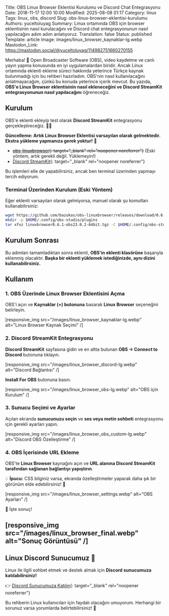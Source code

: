 Title: OBS Linux Browser Eklentisi Kurulumu ve Discord Chat Entegrasyonu
Date: 2018-11-17 12:00 10:00
Modified: 2025-08-08 01:17
Category: linux
Tags: linux, obs, discord
Slug: obs-linux-browser-eklentisi-kurulumu
Authors: yuceltoluyag
Summary: Linux ortamında OBS için browser eklentisinin nasıl kurulacağını ve Discord chat entegrasyonunun nasıl yapılacağını adım adım anlatıyoruz.
Translation: false
Status: published
Template: article
Image: images/linux_browser_kaynaklar-lg.webp
Mastodon_Link: https://mastodon.social/@yuceltoluyag/114982751660270155


Merhaba! 🎥 Open Broadcaster Software (OBS), video kaydetme ve canlı yayın yapma konusunda en iyi uygulamalardan biridir. Ancak Linux ortamında eklenti ekleme süreci hakkında yeterince Türkçe kaynak bulunmadığı için bu rehberi hazırladım. OBS'nin nasıl kullanılacağını anlatmayacağım, çünkü bu konuda yeterince içerik mevcut. Bu yazıda, **OBS'e Linux Browser eklentisinin nasıl ekleneceğini ve Discord StreamKit entegrasyonunun nasıl yapılacağını** öğreneceğiz.



## Kurulum

OBS'e eklenti ekleyip test olarak **Discord StreamKit** entegrasyonu gerçekleştireceğiz. 🎤💬

<div class="info-box warning">
<b>Güncelleme: Artık Linux Browser Eklentisi varsayılan olarak gelmektedir. Ekstra yükleme yapmanıza gerek yoktur!</b> 🚀
</div>



- ~~[obs-linuxbrowser](https://github.com/bazukas/obs-linuxbrowser/releases){: target="_blank" rel="noopener noreferrer"}~~ (Eski yöntem, artık gerekli değil. Yüklemeyin!)
- [Discord StreamKit](https://discordapp.com/streamkit){: target="_blank" rel="noopener noreferrer"}

Bu işlemleri elle de yapabilirsiniz, ancak ben terminal üzerinden yapmayı tercih ediyorum.

### Terminal Üzerinden Kurulum (Eski Yöntem)

Eğer eklenti varsayılan olarak gelmiyorsa, manuel olarak şu komutları kullanabilirsiniz:

```bash
wget https://github.com/bazukas/obs-linuxbrowser/releases/download/0.6.1/linuxbrowser0.6.1-obs23.0.2-64bit.tgz
mkdir -p $HOME/.config/obs-studio/plugins
tar xfvz linuxbrowser0.6.1-obs23.0.2-64bit.tgz -C $HOME/.config/obs-studio/plugins/
```

## Kurulum Sonrası

Bu adımları tamamladıktan sonra eklenti, **OBS'in eklenti klasörüne** başarıyla eklenmiş olacaktır. **Başka bir eklenti yüklemek istediğinizde, aynı dizini kullanabilirsiniz.**

## Kullanım

### 1. OBS Üzerinde Linux Browser Eklentisini Açma

OBS'i açın ve **Kaynaklar (+) butonuna** basarak **Linux Browser** seçeneğini belirleyin.


[responsive_img src="/images/linux_browser_kaynaklar-lg.webp" alt="Linux Browser Kaynak Seçimi" /]
### 2. Discord StreamKit Entegrasyonu

**Discord StreamKit** sayfasına gidin ve en altta bulunan **OBS -> Connect to Discord** butonuna tıklayın.


[responsive_img src="/images/linux_browser_discord-lg.webp" alt="Discord Bağlantısı" /]

**Install For OBS** butonuna basın.


[responsive_img src="/images/linux_browser_obs-lg.webp" alt="OBS için Kurulum" /]
### 3. Sunucu Seçimi ve Ayarlar

Açılan ekranda **sunucunuzu seçin** ve **ses veya metin sohbeti** entegrasyonu için gerekli ayarları yapın.


[responsive_img src="/images/linux_browser_obs_custom-lg.webp" alt="Discord OBS Özelleştirme" /]
### 4. OBS İçerisinde URL Ekleme

OBS'te **Linux Browser** kaynağını açın ve **URL alanına Discord StreamKit tarafından sağlanan bağlantıyı yapıştırın**.

💡 **İpucu:** CSS bilginiz varsa, ekranda özelleştirmeler yaparak daha şık bir görünüm elde edebilirsiniz! 🎨


[responsive_img src="/images/linux_browser_settings.webp" alt="OBS Ayarları" /]

🎉 İşte sonuç!


[responsive_img src="/images/linux_browser_final.webp" alt="Sonuç Görüntüsü" /]
---

## Linux Discord Sunucumuz 🚀

Linux ile ilgili sohbet etmek ve destek almak için **Discord sunucumuza katılabilirsiniz!**

👉 [Discord Sunucumuza Katılın](https://discordapp.com/invite/da3Su8s){: target="_blank" rel="noopener noreferrer"}


Bu rehberin Linux kullanıcıları için faydalı olacağını umuyorum. Herhangi bir sorunuz varsa yorumlarda belirtebilirsiniz! 📢

